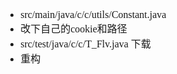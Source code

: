 <font face="SimSun" size=3>

- src/main/java/c/c/utils/Constant.java
- 改下自己的cookie和路径
- src/test/java/c/c/T_Flv.java 下载
- 重构

</font>